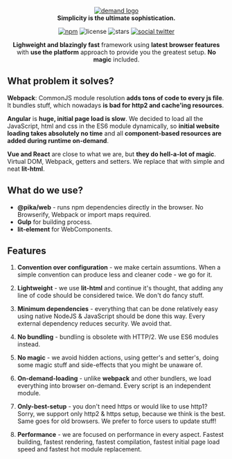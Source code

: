 <p align="center">
    <a href="https://github.com/radarsu/radarsu/" target="blank"><img src="https://github.com/radarsu/demand/blob/master/assets/logo.png?raw=true" alt="demand logo" /></a><br/>
    <strong>Simplicity is the ultimate sophistication.</strong>
</p>

<p align="center">
	<a href="https://www.npmjs.com/package/radarsu" target="_blank" alt="npm radarsu"><img src="https://img.shields.io/npm/v/radarsu.svg" alt="npm" /></a>
	<img src="https://img.shields.io/github/license/radarsu/radarsu.svg" alt="license" />
	<img src="https://img.shields.io/github/stars/radarsu/radarsu.svg" alt="stars" />
	<a href="https://twitter.com/radarsujs" target="_blank" alt="radarsujs twitter"><img src="https://img.shields.io/twitter/url/https/github.com/radarsu/radarsu.svg?style=social" alt="social twitter" /></a>
</p>

<p align="center">
    <strong>Lighweight and blazingly fast</strong> framework using <strong>latest browser features</strong> with <strong>use the platform</strong> approach to provide you the greatest setup. <strong>No magic</strong> included.
</p>

## What problem it solves?

**Webpack**: CommonJS module resolution **adds tons of code to every js file**. It bundles stuff, which nowadays **is bad for http2 and cache'ing resources**.

**Angular** is **huge, initial page load is slow**. We decided to load all the JavaScript, html and css in the ES6 module dynamically, so **initial website loading takes absolutely no time** and all **component-based resources are added during runtime on-demand**.

**Vue and React** are close to what we are, but **they do hell-a-lot of magic**. Virtual DOM, Webpack, getters and setters. We replace that with simple and neat **lit-html**.

## What do we use?
- **@pika/web** - runs npm dependencies directly in the browser. No Browserify, Webpack or import maps required.
- **Gulp** for building process.
- **lit-element** for WebComponents.

## Features

1. **Convention over configuration** - we make certain assumtions. When a simple convention can produce less and cleaner code - we go for it.

2. **Lightweight** - we use **lit-html** and continue it's thought, that adding any line of code should be considered twice. We don't do fancy stuff.

3. **Minimum dependencies** - everything that can be done relatively easy using native NodeJS & JavaScript should be done this way. Every external dependency reduces security. We avoid that.

4. **No bundling** - bundling is obsolete with HTTP/2. We use ES6 modules instead.

5. **No magic** - we avoid hidden actions, using getter's and setter's, doing some magic stuff and side-effects that you might be unaware of.

6. **On-demand-loading** - unlike **webpack** and other bundlers, we load everything into browser on-demand. Every script is an independent module.

7. **Only-best-setup** - you don't need https or would like to use http1? Sorry, we support only http2 & https setup, because we think is the best. Same goes for old browsers. We prefer to force users to update stuff!

8. **Performance** - we are focused on performance in every aspect. Fastest building, fastest rendering, fastest compilation, fastest initial page load speed and fastest hot module replacement.

